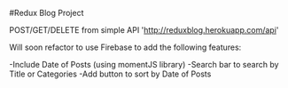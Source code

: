 #Redux Blog Project

POST/GET/DELETE from simple API 'http://reduxblog.herokuapp.com/api'

Will soon refactor to use Firebase to add the following features:

-Include Date of Posts (using momentJS library)
-Search bar to search by Title or Categories
-Add button to sort by Date of Posts

